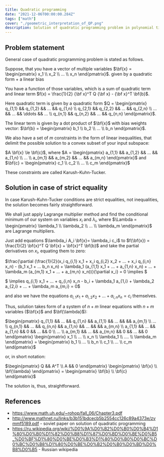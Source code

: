 ```yaml
---
title: Quadratic programming
date: "2021-12-06T00:00:00.284Z"
tags: ["math"]
cover: "./geometric_interpretation_of_QP.png"
description: Solution of quadratic programming problem in polynomial time by Soviet mathematicians in the late 1970s - early 1980s paved the way for several important machine learning methods of 1990s, such as Lasso/ElasticNet regression (with its L1 regularization) and Support Vector Machines (SVM). These methods are incredibly useful, because they produce sparse solutions, effectively serving as a proxy for L0 regularization, in feature space/data point space respectively. Thanks to QP magic, they manage to do this in polynomial time, while straightforward application of L0 norm is NP-hard and cannot be done efficiently.
---
```


Problem statement
-----------------

General case of quadratic programming problem is stated as follows.

Suppose, that you have a vector of multiple variables $\bf{x} = \begin{pmatrix} x_1 \\ x_2 \\ ... \\ x_n \end{pmatrix}$. given by a quadratic form  + a linear bias 

You have a function of those variables, which is a sum of quadratic term and linear term $f(x) = \frac{1}{2} {\bf x}^T Q {\bf x} - {\bf x}^T \bf{b}$.

Here quadratic term is given by a quadratic form $Q = \begin{pmatrix} q_{1,1} && q_{1,2} && ... && q_{1,n} \\ q_{2,1} && q_{2,2} && ... && q_{2,n} \\ ... && ... && \ddots && ... \\ q_{n,1} && q_{n,2} && ... && q_{n,n} \end{pmatrix}$.

The linear term is given by a dot product of $\bf{x}$ with bias weights vector: $\bf{b} = \begin{pmatrix} b_1 \\ b_2 \\ ... \\ b_n \end{pmatrix}$.

We also have a set of $m$ constraints in the form of linear inequalities, that delimit the possible solution to a convex subset of your input subspace:

$A \bf{x} \le \bf{c}$, where $A = \begin{pmatrix} a_{1,1} && a_{1,2} && ... && a_{1,n} \\ ... \\ a_{m,1} && a_{m,2} && ... && a_{m,n} \end{pmatrix}$ and $\bf{c} = \begin{pmatrix} c_1 \\ c_2 \\ ... \\ c_m \end{pmatrix}$

These constraints are called Karush-Kuhn-Tucker.

Solution in case of strict equality
-----------------------------------

In case Karush-Kuhn-Tucker conditions are strict equalities, not inequalities, the solution becomes fairly straightforward.

We shall just apply Lagrange multiplier method and find the conditional minimum of our system on variables $x_i$ and $\lambda_i$, where
$\Lambda = \begin{pmatrix} \lambda_1 \\ \lambda_2 \\ ... \\ \lambda_m \end{pmatrix}$ are Lagrange multipliers.

Just add equations $\lambda_i A_i \bf{x}= \lambda_i c_i$ to $f(\bf{x}) = \frac{1}{2} \bf{x}^T Q \bf{x} + \bf{x}^T \bf{b}$ and take the partial derivatives on $x_i$, equating them to zero:

$\frac{\partial (\frac{1}{2}(x_i q_{i,1} x_1 + x_i q_{i,2} x_2 + ... + x_i q_{i,n} x_n) - (b_1 x_1 + ... b_n x_n) + \lambda_1 (a_{1,1} x_1 + ... + a_{1,n} x_n) + ... + \lambda_m (a_{m,1} x_1 + ... + a_{m,n} x_n))}{\partial x_i} = 0 \implies $

$ \implies q_{i,1} x_1 + ... + q_{i,n} x_n - b_i + \lambda_1 a_{1,i} + \lambda_2 a_{2,i} + ... + \lambda_m a_{m,i} = 0$

and also we have the equations $a_{i,1} x_1 + a_{i,2} x_2 + ... + a_{i,n} x_n = c_i$ themselves.

Thus, solution takes form of a system of $n+m$ linear equations with $n+m$ variables ($\bf{x}$ and $\bf{\lambda}$):

$\begin{pmatrix} q_{1,1} && ... && q_{1,n} && a_{1,1} && ... &&  && a_{m,1} \\ ... \\ q_{n,1} && ... && q_{n,n} && a_{1,n} && ... &&  && a_{m,n} \\ a_{1,1} && ... && a_{1,n} && 0 && ... && 0 \\ ... \\ a_{m,1} && ... && a_{m,n} && 0 && ... && 0 \end{pmatrix} \begin{pmatrix} x_1 \\ ... \\ x_n \\ \lambda_1 \\ .... \\ \lambda_m \end{pmatrix} = \begin{pmatrix} b_1 \\ ... \\ b_n \\ c_1 \\ ... \\ c_m \end{pmatrix}$

or, in short notation:

$\begin{pmatrix} Q && A^T \\ A && 0 \end{pmatrix} \begin{pmatrix} \bf{x} \\ \bf{\lambda} \end{pmatrix} = \begin{pmatrix} \bf{b} \\ \bf{c} \end{pmatrix}$

The solution is, thus, straightforward.

References
----------
 - https://www.math.uh.edu/~rohop/fall_06/Chapter3.pdf
 - http://www.mathnet.ru/links/b3b151bdcecb5b2554cc126c89a4373e/zvmmf5189.pdf - soviet paper on solution of quadratic programming
 - https://ru.wikipedia.org/wiki/%D0%9A%D0%B2%D0%B0%D0%B4%D1%80%D0%B0%D1%82%D0%B8%D1%87%D0%BD%D0%BE%D0%B5_%D0%BF%D1%80%D0%BE%D0%B3%D1%80%D0%B0%D0%BC%D0%BC%D0%B8%D1%80%D0%BE%D0%B2%D0%B0%D0%BD%D0%B8%D0%B5 - Russian wikipedia
